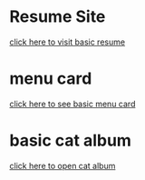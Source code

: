 # Resume Site
[click here to visit basic resume](https://vivek4nag.github.io/HTML-CSS-Geeks/01_html_cw_01/)

# menu card
[click here to see basic menu card](https://vivek4nag.github.io/HTML-CSS-Geeks/02_html_hw_01/)

# basic cat album
[click here to open cat album](https://vivek4nag.github.io/HTML-CSS-Geeks/03_html_cw_02/)